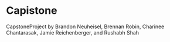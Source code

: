 # Capistone
CapstoneProject
by Brandon Neuheisel, Brennan Robin, Charinee Chantarasak, Jamie Reichenberger, and Rushabh Shah

